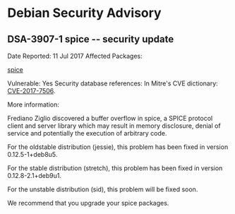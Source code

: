 
Debian Security Advisory
========================


DSA-3907-1 spice -- security update
-----------------------------------



Date Reported:
11 Jul 2017
Affected Packages:

[spice](https://packages.debian.org/src:spice)

Vulnerable:
Yes
Security database references:
In Mitre's CVE dictionary: [CVE-2017-7506](https://security-tracker.debian.org/tracker/CVE-2017-7506).  

More information:

Frediano Ziglio discovered a buffer overflow in spice, a SPICE protocol
client and server library which may result in memory disclosure, denial
of service and potentially the execution of arbitrary code.


For the oldstable distribution (jessie), this problem has been fixed
in version 0.12.5-1+deb8u5.


For the stable distribution (stretch), this problem has been fixed in
version 0.12.8-2.1+deb9u1.


For the unstable distribution (sid), this problem will be fixed soon.


We recommend that you upgrade your spice packages.





